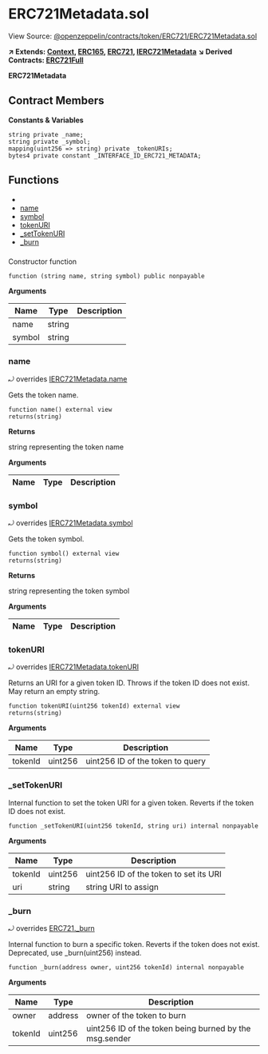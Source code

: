 # ERC721Metadata.sol

View Source: [@openzeppelin/contracts/token/ERC721/ERC721Metadata.sol](https://github.com/Dapp-Wizards/Avastars-Contracts/blob/master/@openzeppelin/contracts/token/ERC721/ERC721Metadata.sol)

**↗ Extends: [Context](Context.md), [ERC165](ERC165.md), [ERC721](ERC721.md), [IERC721Metadata](IERC721Metadata.md)**
**↘ Derived Contracts: [ERC721Full](ERC721Full.md)**

**ERC721Metadata**

## Contract Members
**Constants & Variables**

```solidity
string private _name;
string private _symbol;
mapping(uint256 => string) private _tokenURIs;
bytes4 private constant _INTERFACE_ID_ERC721_METADATA;

```

## Functions

- [](#)
- [name](#name)
- [symbol](#symbol)
- [tokenURI](#tokenuri)
- [_setTokenURI](#_settokenuri)
- [_burn](#_burn)

### 

Constructor function

```solidity
function (string name, string symbol) public nonpayable
```

**Arguments**

| Name        | Type           | Description  |
| ------------- |------------- | -----|
| name | string |  | 
| symbol | string |  | 

### name

⤾ overrides [IERC721Metadata.name](IERC721Metadata.md#name)

Gets the token name.

```solidity
function name() external view
returns(string)
```

**Returns**

string representing the token name

**Arguments**

| Name        | Type           | Description  |
| ------------- |------------- | -----|

### symbol

⤾ overrides [IERC721Metadata.symbol](IERC721Metadata.md#symbol)

Gets the token symbol.

```solidity
function symbol() external view
returns(string)
```

**Returns**

string representing the token symbol

**Arguments**

| Name        | Type           | Description  |
| ------------- |------------- | -----|

### tokenURI

⤾ overrides [IERC721Metadata.tokenURI](IERC721Metadata.md#tokenuri)

Returns an URI for a given token ID.
Throws if the token ID does not exist. May return an empty string.

```solidity
function tokenURI(uint256 tokenId) external view
returns(string)
```

**Arguments**

| Name        | Type           | Description  |
| ------------- |------------- | -----|
| tokenId | uint256 | uint256 ID of the token to query | 

### _setTokenURI

Internal function to set the token URI for a given token.
Reverts if the token ID does not exist.

```solidity
function _setTokenURI(uint256 tokenId, string uri) internal nonpayable
```

**Arguments**

| Name        | Type           | Description  |
| ------------- |------------- | -----|
| tokenId | uint256 | uint256 ID of the token to set its URI | 
| uri | string | string URI to assign | 

### _burn

⤾ overrides [ERC721._burn](ERC721.md#_burn)

Internal function to burn a specific token.
Reverts if the token does not exist.
Deprecated, use _burn(uint256) instead.

```solidity
function _burn(address owner, uint256 tokenId) internal nonpayable
```

**Arguments**

| Name        | Type           | Description  |
| ------------- |------------- | -----|
| owner | address | owner of the token to burn | 
| tokenId | uint256 | uint256 ID of the token being burned by the msg.sender | 

